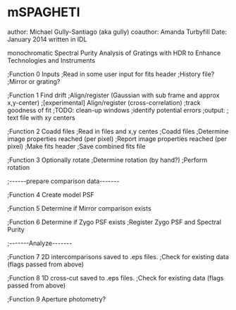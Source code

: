 mSPAGHETI
=========
author: Michael Gully-Santiago (aka gully)
coauthor: Amanda Turbyfill
Date: January 2014
written in IDL

monochromatic Spectral Purity Analysis of Gratings with HDR to Enhance Technologies and  Instruments


;Function 0 Inputs
  ;Read in some user input for fits header
  ;History file?
  ;Mirror or grating?


;Function 1 Find drift 
  ;Align/register (Gaussian with sub frame and approx x,y-center)
  ;[experimental] Align/register (cross-correlation)
  ;track goodness of fit
        ;TODO: clean-up windows
        ;identify potential errors
  ;output: 
  ;  text file with xy centers

;Function 2 Coadd files
  ;Read in files and x,y centes
  ;Coadd files
  ;Determine image properties reached (per pixel)
  ;Report image properties reached (per pixel)
  ;Make fits header
  ;Save combined fits file

;Function 3 Optionally rotate
  ;Determine rotation (by hand?)
  ;Perform rotation


;------prepare comparison data-------

;Function 4 Create model PSF

;Function 5 Determine if Mirror comparison exists

;Function 6 Determine if Zygo PSF exists
  ;Register Zygo PSF and Spectral Purity

;-------Analyze-------

;Function 7 2D intercomparisons saved to .eps files.
  ;Check for existing data (flags passed from above)  

;Function 8 1D cross-cut saved to .eps files.
  ;Check for existing data (flags passed from above)

;Function 9 Aperture photometry?




